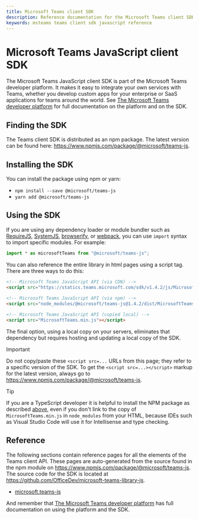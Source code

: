 ```yaml
---
title: Microsoft Teams client SDK
description: Reference documentation for the Microsoft Teams client SDK
keywords: msteams teams client sdk javascript reference
---
```

# Microsoft Teams JavaScript client SDK

The Microsoft Teams JavaScript client SDK is part of the Microsoft Teams developer platform. It makes it easy to integrate your own services with Teams, whether you develop custom apps for your enterprise or SaaS applications for teams around the world. See [The Microsoft Teams developer platform](https://docs.microsoft.com/en-us/microsoftteams/platform/overview) for full documentation on the platform and on the SDK.

## Finding the SDK

The Teams client SDK is distributed as an npm package. The latest version can be found here:
https://www.npmjs.com/package/@microsoft/teams-js.

## Installing the SDK

You can install the package using npm or yarn:

* `npm install --save @microsoft/teams-js`
* `yarn add @microsoft/teams-js`

## Using the SDK

If you are using any dependency loader or module bundler such as [RequireJS](http://requirejs.org/), [SystemJS](https://github.com/systemjs/systemjs), [browserify](http://browserify.org/), or [webpack](https://webpack.github.io/), you can use `import` syntax to import specific modules. For example:

```typescript
import * as microsoftTeams from "@microsoft/teams-js";
```

You can also reference the entire library in html pages using a script tag.  There are three ways to do this:

```html
<!-- Microsoft Teams JavaScript API (via CDN) -->
<script src="https://statics.teams.microsoft.com/sdk/v1.4.2/js/MicrosoftTeams.min.js" crossorigin="anonymous"></script>
 
<!-- Microsoft Teams JavaScript API (via npm) -->
<script src="node_modules/@microsoft/teams-js@1.4.2/dist/MicrosoftTeams.min.js"></script>

<!-- Microsoft Teams JavaScript API (copied local) -->
<script src="MicrosoftTeams.min.js"></script>
```

The final option, using a local copy on your servers, eliminates that dependency but requires hosting and updating a local copy of the SDK.

> [!IMPORTANT]
> Do not copy/paste these `<script src=...` URLs from this page; they refer to a specific version of the SDK. To get the `<script src=...></script>` markup for the latest version, always go to https://www.npmjs.com/package/@microsoft/teams-js.

> [!TIP]
> If you are a TypeScript developer it is helpful to install the NPM package as described [above](#installing-the-sdk), even if you don't link to the copy of `MicrosoftTeams.min.js` in `node_modules` from your HTML, because IDEs such as Visual Studio Code will use it for Intellisense and type checking.

## Reference

The following sections contain reference pages for all the elements of the Teams client API. These pages are auto-generated from the source found in the npm module on https://www.npmjs.com/package/@microsoft/teams-js. The source code for the SDK is located at https://github.com/OfficeDev/microsoft-teams-library-js.

* [microsoft.teams-js](https://docs.microsoft.com/javascript/api/%40microsoft/teams-js/)

And remember that [The Microsoft Teams developer platform](https://docs.microsoft.com/microsoftteams/platform) has full documentation on using the platform and the SDK.
